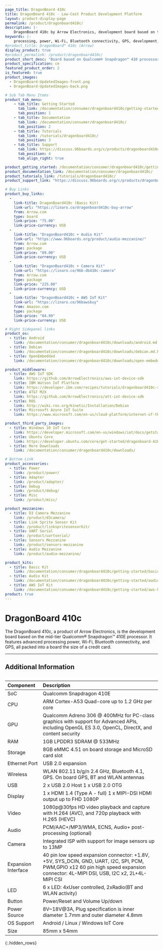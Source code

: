 ```yaml
---
page_title: DragonBoard 410c
title: DragonBoard 410c - Low-Cost Product Development Platform
layout: product-display-page
permalink: /product/dragonboard410c/
description: |-
    DragonBoard 410c by Arrow Electronics, development board based on the mid-tier Qualcomm® Snapdragon™ 410 processor. Low-Cost Product Development Platform
keywords: |-
    processing, power, Wi-Fi, Bluetooth connectivity, GPS, development, board, mid-tier, Qualcomm, Snapdragon 410, processor, low cost, Product, Development, Platform
#product_title: DragonBoard™ 410c (Arrow)
display_product: true
#product_permalink: /product/dragonboard410c/
product_short_desc: "Board based on Qualcomm® Snapdragon™ 410 processor and it's the size of a credit card."
product_specification: ce
featured_product_order: 2
is_featured: true
product_images:
  - DragonBoard-UpdatedImages-front.png
  - DragonBoard-UpdatedImages-back.png

# Sub Tab Menu Items
product_tab_menu:
    - tab_title: Getting Started
      tab_link: /documentation/consumer/dragonboard410c/getting-started/
      tab_position: 1
    - tab_title: Documentation
      tab_link: /documentation/consumer/dragonboard410c/
      tab_position: 2
    - tab_title: Tutorials
      tab_link: /tutorials/dragonboard410c/
      tab_position: 3
    - tab_title: Support
      tab_link: https://discuss.96boards.org/c/products/dragonboard410c/
      tab_position: 4
      tab_align_right: true

product_getting_started: /documentation/consumer/dragonboard410c/getting-started/
product_documentation_link: /documentation/consumer/dragonboard410c/
product_tutorials_link: /tutorials/dragonboard410c/
product_support_link: "https://discuss.96boards.org/c/products/dragonboard410c/"

# Buy Links
product_buy_links:
  -
    link-title: DragonBoard410c (Basic Kit)
    link-url: "https://linaro.co/dragonboard410c-buy-arrow"
    from: Arrow.com
    type: board
    link-price: "75.00"
    link-price-currency: USD
  -
    link-title: "DragonBoard410c + Audio Kit"
    link-url: "https://www.96boards.org/product/audio-mezzanine/"
    from: Arrow.com
    type: package
    link-price: "89.00"
    link-price-currency: USD
  -
    link-title: "DragonBoard410c + Camera Kit"
    link-url: "https://linaro.co/96b-db410c-camera"
    from: Arrow.com
    type: package
    link-price: "225.00"
    link-price-currency: USD
  -
    link-title: "DragonBoard410c + AWS IoT Kit"
    link-url: "https://linaro.co/96bawsbuy"
    from: Amazon.com
    type: package
    link-price: "84.99"
    link-price-currency: USD

# Right Sidepanel links
product_os:
  - title: Android
    link: /documentation/consumer/dragonboard410c/downloads/android.md.html
  - title: Debian
    link: /documentation/consumer/dragonboard410c/downloads/debian.md.html
  - title: OpenEmbedded
    link: /documentation/consumer/dragonboard410c/downloads/open-embedded.md.html

product_middleware:
  - title: AWS IoT SDK
    link: https://github.com/ArrowElectronics/aws-iot-device-sdk
  - title: IBM Watson IoT Platform
    link: https://developer.ibm.com/recipes/tutorials/dragonboard410c-recipe/
  - title: AT&T M2X
    link: https://github.com/ArrowElectronics/att-iot-device-sdk
  - title: ROS
    link: http://wiki.ros.org/kinetic/Installation/Debian
  - title: Microsoft Azure IoT Suite
    link: https://www.microsoft.com/en-us/cloud-platform/internet-of-things#AzureIoT

product_third_party_images:
  - title: Windows 10 IoT Core
    link: https://developer.microsoft.com/en-us/windows/iot/docs/getstarted/dragonboard/stable/getstartedstep1
  - title: Ubuntu Core
    link: https://developer.ubuntu.com/core/get-started/dragonboard-410c
  - title: More Downloads
    link: /documentation/consumer/dragonboard410c/downloads/

# Bottom Link
product_accessories:
  - title: Power
    link: /product/power/
  - title: Adapter
    link: /product/adapter/
  - title: Debug
    link: /product/debug/
  - title: Misc
    link: /product/misc/

product_mezzanine:
  - title: D3 Camera Mezzanine
    link: /product/d3camera/
  - title: Link Sprite Sensor Kit
    link: /product/linkspritesensorkit/
  - title: UART Serial
    link: /product/uartserial/
  - title: Sensors Mezzanine
    link: /product/sensors-mezzanine
  - title: Audio Mezzanine
    link: /product/audio-mezzanine/

product_kits:
  - title: Basic Kit
    link: /documentation/consumer/dragonboard410c/getting-started/basic-kit/
  - title: Audio Kit
    link: /documentation/consumer/dragonboard410c/getting-started/audio-kit/
  - title: AWS IoT Kit
    link: /documentation/consumer/dragonboard410c/getting-started/aws-kit/
product: true
---
```

# DragonBoard 410c

The DragonBoard 410c, a product of Arrow Electronics, is the development board based on the mid-tier Qualcomm® Snapdragon™ 410E processor. It features advanced
processing power, Wi-Fi, Bluetooth connectivity, and GPS, all packed into a board the size of a credit card.

***

## Additional Information
<div style="overflow-x:scroll;" markdown="1">


|   Component          |   Description                                                                                    |
|:---------------------|:-------------------------------------------------------------------------------------------------|
|  SoC                 | Qualcomm Snapdragon 410E                                                                         |
|  CPU                 | ARM Cortex-A53 Quad-core up to 1.2 GHz per core                                                  |
|  GPU                 | Qualcomm Adreno 306 @ 400MHz for PC-class graphics with support for Advanced APIs, including OpenGL ES 3.0, OpenCL, DirectX, and content security                                                                                     |
|  RAM                 | 1GB LPDDR3 SDRAM @ 533MHz                                                                        |
|  Storage             | 8GB eMMC 4.51 on board storage and MicroSD card slot                                             |
|  Ethernet Port       | USB 2.0 expansion                                                                                |
|  Wireless            | WLAN 802.11 b/g/n 2.4 GHz, Bluetooth 4.1, GPS. On board GPS, BT and WLAN antennas                |
|  USB                 | 2 x USB 2.0 Host 1 x USB 2.0 OTG                                                                 |
|  Display             | 1 x HDMI 1.4 (Type A - full) 1 x MIPI-DSI HDMI output up to FHD 1080P                            |
|  Video               | 1080p@30fps HD video playback and capture with H.264 (AVC), and 720p playback with H.265 (HEVC)  |
|  Audio               | PCM/AAC+/MP3/WMA, ECNS, Audio+ post-processing (optional)                                        |
|  Camera              | Integrated ISP with support for image sensors up to 13MP                                         |
|  Expansion Interface | 40 pin low speed expansion connector: +1.8V, +5V, SYS_DCIN, GND, UART, I2C, SPI, PCM, PWM,GPIO x12 60 pin high speed expansion connector: 4L-MIPI DSI, USB, I2C x2, 2L+4L-MIPI CSI                                                  |
|  LED                 | 6 x LED: 4xUser controlled, 2xRadio(BT and WLAN activity)                                        |
|  Button              | Power/Reset and Volume Up/down                                                                   |
|  Power Source        | 8V~18V@3A, Plug specification is inner diameter 1.7mm and outer diameter 4.8mm                   |
|  OS Support          | Android / Linux / Windows IoT Core                                                    |
|  Size                | 85mm x 54mm                                                                                      |
{:.hidden_rows}

</div>
